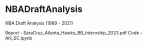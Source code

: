 # NBADraftAnalysis
NBA Draft Analysis (1989 - 2021)


Report - SaraCruz_Atlanta_Hawks_BB_Internship_2023.pdf
Code - AH_SC.ipynb
